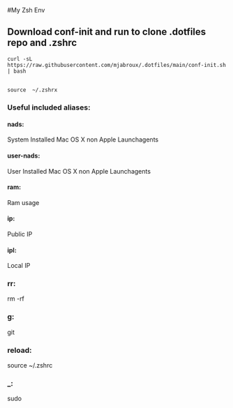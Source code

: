 #My Zsh Env

## Download conf-init and run to clone .dotfiles repo and .zshrc

```curl -sL https://raw.githubusercontent.com/mjabroux/.dotfiles/main/conf-init.sh | bash```
##
```source  ~/.zshrx```
### Useful included aliases:
#### nads:
System Installed Mac OS X non Apple Launchagents
#### user-nads:
User Installed Mac OS X non Apple Launchagents
#### ram:
Ram usage
#### ip:
Public IP
#### ipl:
Local IP
### rr:
rm -rf
### g:
git
### reload:
source ~/.zshrc
### _:
sudo
